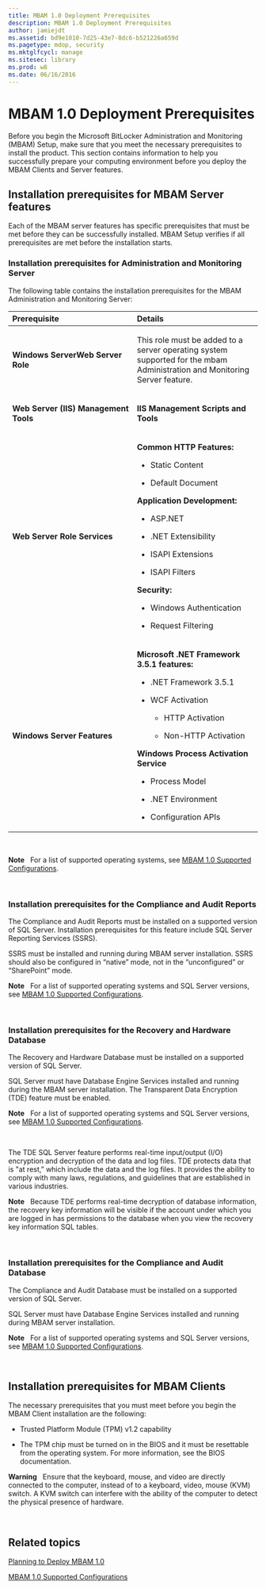 ```yaml
---
title: MBAM 1.0 Deployment Prerequisites
description: MBAM 1.0 Deployment Prerequisites
author: jamiejdt
ms.assetid: bd9e1010-7d25-43e7-8dc6-b521226a659d
ms.pagetype: mdop, security
ms.mktglfcycl: manage
ms.sitesec: library
ms.prod: w8
ms.date: 06/16/2016
---
```



# MBAM 1.0 Deployment Prerequisites


Before you begin the Microsoft BitLocker Administration and Monitoring (MBAM) Setup, make sure that you meet the necessary prerequisites to install the product. This section contains information to help you successfully prepare your computing environment before you deploy the MBAM Clients and Server features.

## Installation prerequisites for MBAM Server features


Each of the MBAM server features has specific prerequisites that must be met before they can be successfully installed. MBAM Setup verifies if all prerequisites are met before the installation starts.

### Installation prerequisites for Administration and Monitoring Server

The following table contains the installation prerequisites for the MBAM Administration and Monitoring Server:

<table>
<colgroup>
<col width="50%" />
<col width="50%" />
</colgroup>
<thead>
<tr class="header">
<th align="left">Prerequisite</th>
<th align="left">Details</th>
</tr>
</thead>
<tbody>
<tr class="odd">
<td align="left"><p><strong>Windows ServerWeb Server Role</strong></p></td>
<td align="left"><p>This role must be added to a server operating system supported for the mbam Administration and Monitoring Server feature.</p></td>
</tr>
<tr class="even">
<td align="left"><p><strong>Web Server (IIS) Management Tools</strong></p></td>
<td align="left"><p><strong>IIS Management Scripts and Tools</strong></p></td>
</tr>
<tr class="odd">
<td align="left"><p><strong>Web Server Role Services</strong></p></td>
<td align="left"><p><strong>Common HTTP Features:</strong></p>
<ul>
<li><p>Static Content</p></li>
<li><p>Default Document</p></li>
</ul>
<p><strong>Application Development:</strong></p>
<ul>
<li><p>ASP.NET</p></li>
<li><p>.NET Extensibility</p></li>
<li><p>ISAPI Extensions</p></li>
<li><p>ISAPI Filters</p></li>
</ul>
<p><strong>Security:</strong></p>
<ul>
<li><p>Windows Authentication</p></li>
<li><p>Request Filtering</p></li>
</ul></td>
</tr>
<tr class="even">
<td align="left"><p><strong>Windows Server Features</strong></p></td>
<td align="left"><p><strong>Microsoft .NET Framework 3.5.1 features:</strong></p>
<ul>
<li><p>.NET Framework 3.5.1</p></li>
<li><p>WCF Activation</p>
<ul>
<li><p>HTTP Activation</p></li>
<li><p>Non-HTTP Activation</p></li>
</ul></li>
</ul>
<p><strong>Windows Process Activation Service</strong></p>
<ul>
<li><p>Process Model</p></li>
<li><p>.NET Environment</p></li>
<li><p>Configuration APIs</p></li>
</ul></td>
</tr>
</tbody>
</table>

 

**Note**  
For a list of supported operating systems, see [MBAM 1.0 Supported Configurations](mbam-10-supported-configurations.md).

 

### Installation prerequisites for the Compliance and Audit Reports

The Compliance and Audit Reports must be installed on a supported version of SQL Server. Installation prerequisites for this feature include SQL Server Reporting Services (SSRS).

SSRS must be installed and running during MBAM server installation. SSRS should also be configured in “native” mode, not in the “unconfigured” or “SharePoint” mode.

**Note**  
For a list of supported operating systems and SQL Server versions, see [MBAM 1.0 Supported Configurations](mbam-10-supported-configurations.md).

 

### Installation prerequisites for the Recovery and Hardware Database

The Recovery and Hardware Database must be installed on a supported version of SQL Server.

SQL Server must have Database Engine Services installed and running during the MBAM server installation. The Transparent Data Encryption (TDE) feature must be enabled.

**Note**  
For a list of supported operating systems and SQL Server versions, see [MBAM 1.0 Supported Configurations](mbam-10-supported-configurations.md).

 

The TDE SQL Server feature performs real-time input/output (I/O) encryption and decryption of the data and log files. TDE protects data that is "at rest,” which include the data and the log files. It provides the ability to comply with many laws, regulations, and guidelines that are established in various industries.

**Note**  
Because TDE performs real-time decryption of database information, the recovery key information will be visible if the account under which you are logged in has permissions to the database when you view the recovery key information SQL tables.

 

### Installation prerequisites for the Compliance and Audit Database

The Compliance and Audit Database must be installed on a supported version of SQL Server.

SQL Server must have Database Engine Services installed and running during MBAM server installation.

**Note**  
For a list of supported operating systems and SQL Server versions, see [MBAM 1.0 Supported Configurations](mbam-10-supported-configurations.md).

 

## Installation prerequisites for MBAM Clients


The necessary prerequisites that you must meet before you begin the MBAM Client installation are the following:

-   Trusted Platform Module (TPM) v1.2 capability

-   The TPM chip must be turned on in the BIOS and it must be resettable from the operating system. For more information, see the BIOS documentation.

**Warning**  
Ensure that the keyboard, mouse, and video are directly connected to the computer, instead of to a keyboard, video, mouse (KVM) switch. A KVM switch can interfere with the ability of the computer to detect the physical presence of hardware.

 

## Related topics


[Planning to Deploy MBAM 1.0](planning-to-deploy-mbam-10.md)

[MBAM 1.0 Supported Configurations](mbam-10-supported-configurations.md)

 

 





